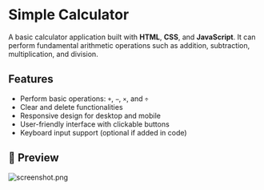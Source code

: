 # Simple Calculator

A basic calculator application built with **HTML**, **CSS**, and **JavaScript**. It can perform fundamental arithmetic operations such as addition, subtraction, multiplication, and division. <br>

## Features

- Perform basic operations: `+`, `−`, `×`, and `÷` <br>
- Clear and delete functionalities<br>
- Responsive design for desktop and mobile<br>
- User-friendly interface with clickable buttons<br>
- Keyboard input support (optional if added in code)<br>

## 📸 Preview

![screenshot.png](screenshot.png)
